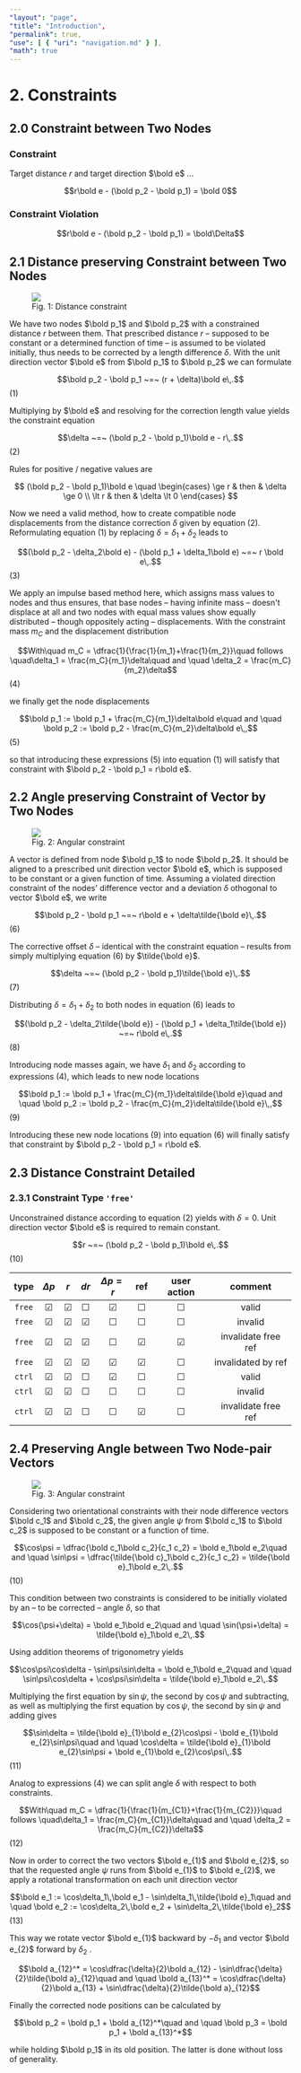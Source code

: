 ```yaml
---
"layout": "page",
"title": "Introduction",
"permalink": true,
"use": [ { "uri": "navigation.md" } ],
"math": true
---
```


# 2. Constraints

## 2.0 Constraint between Two Nodes

### Constraint

Target distance $r$ and target direction $\bold e$ ...

$$r\bold e - (\bold p_2 - \bold p_1) = \bold 0$$

### Constraint Violation
$$r\bold e - (\bold p_2 - \bold p_1) = \bold\Delta$$


## 2.1 Distance preserving Constraint between Two Nodes

<figure>
  <img src="img/cstr-dist.png">
  <figcaption>Fig. 1: Distance constraint</figcaption>
</figure>

We have two nodes $\bold p_1$ and $\bold p_2$ with a constrained distance $r$ between them. That prescribed distance $r$ &ndash; supposed to be constant or a determined function of time &ndash; is assumed to be violated initially, thus needs to be corrected by a length difference $\delta$. With the unit direction vector $\bold e$ from $\bold p_1$ to $\bold p_2$ we can formulate

$$\bold p_2 - \bold p_1 ~=~ (r + \delta)\bold e\,.$$ (1)

Multiplying by $\bold e$ and resolving for the correction length value yields the constraint equation

$$\delta ~=~ (\bold p_2 - \bold p_1)\bold e - r\,.$$ (2)

Rules for positive / negative values are

$$
(\bold p_2 - \bold p_1)\bold e \quad \begin{cases}
   \ge r & then & \delta \ge 0 \\
   \lt r & then & \delta \lt 0
\end{cases}
$$

Now we need a valid method, how to create compatible node displacements from the distance correction $\delta$ given by equation (2). Reformulating equation (1) by replacing $\delta = \delta_1 + \delta_2$ leads to 

$$(\bold p_2 - \delta_2\bold e) - (\bold p_1 + \delta_1\bold e) ~=~ r \bold e\,.$$ (3)

We apply an impulse based method here, which assigns mass values to nodes and thus ensures, that base nodes &ndash; having infinite mass &ndash; doesn't displace at all and two nodes with equal mass values show equally distributed &ndash; though oppositely acting &ndash; displacements. With the constraint mass $m_C$ and the displacement distribution 

$$With\quad m_C = \dfrac{1}{\frac{1}{m_1}+\frac{1}{m_2}}\quad follows \quad\delta_1 = \frac{m_C}{m_1}\delta\quad and \quad \delta_2 = \frac{m_C}{m_2}\delta$$ (4)

we finally get the node displacements

$$\bold p_1 := \bold p_1 + \frac{m_C}{m_1}\delta\bold e\quad and \quad \bold p_2 := \bold p_2 - \frac{m_C}{m_2}\delta\bold e\,,$$ (5)

so that introducing these expressions (5) into equation (1) will satisfy that constraint with $\bold p_2 - \bold p_1 = r\bold e$.

## 2.2 Angle preserving Constraint of Vector by Two Nodes

<figure>
  <img src="img/cstr-ori-2.png">
  <figcaption>Fig. 2: Angular constraint</figcaption>
</figure>

A vector is defined from node $\bold p_1$ to node $\bold p_2$. It should be aligned to a prescribed unit direction vector $\bold e$, which is supposed to be constant or a given function of time. Assuming a violated direction constraint of the nodes' difference vector and a deviation $\delta$ othogonal to vector $\bold e$, we write

$$\bold p_2 - \bold p_1 ~=~ r\bold e + \delta\tilde{\bold e}\,.$$ (6)

The corrective offset $\delta$ &ndash; identical with the constraint equation &ndash; results from simply multiplying equation (6) by $\tilde{\bold e}$.

$$\delta ~=~ (\bold p_2 - \bold p_1)\tilde{\bold e}\,.$$ (7)

Distributing $\delta = \delta_1 + \delta_2$ to both nodes in equation (6) leads to 

$$(\bold p_2 - \delta_2\tilde{\bold e}) - (\bold p_1 + \delta_1\tilde{\bold e}) ~=~ r\bold e\,.$$ (8)

Introducing node masses again, we have $\delta_1$ and $\delta_2$ according to expressions (4), which leads to new node locations

$$\bold p_1 := \bold p_1 + \frac{m_C}{m_1}\delta\tilde{\bold e}\quad and \quad \bold p_2 := \bold p_2 - \frac{m_C}{m_2}\delta\tilde{\bold e}\,,$$ (9)

Introducing these new node locations (9) into equation (6) will finally satisfy that constraint by $\bold p_2 - \bold p_1 = r\bold e$.


## 2.3 Distance Constraint Detailed

### 2.3.1 Constraint Type `'free'`

Unconstrained distance according to equation (2) yields with $\delta=0$. Unit direction vector $\bold e$ is required to remain constant.

$$r ~=~ (\bold p_2 - \bold p_1)\bold e\,.$$ (10)








| type | $\Delta p$ | $r$ | $dr$ | $\Delta p = r$ | ref | user action | comment |
|:---:|:---:|:---:|:---:|:---:|:---:|:---:|:---:|
| `free` | &#x2611; | &#x2611; | &#x2610; | &#x2611; | &#x2610; | &#x2610; | valid |
| `free` | &#x2611; | &#x2611; | &#x2611; | &#x2610; | &#x2610; | &#x2610; | invalid |
| `free` | &#x2611; | &#x2611; | &#x2611; | &#x2610; | &#x2611; | &#x2611; | invalidate free ref |
| `free` | &#x2611; | &#x2611; | &#x2611; | &#x2611; | &#x2611; | &#x2610; | invalidated by ref |
| `ctrl` | &#x2611; | &#x2611; | &#x2610; | &#x2611; | &#x2610; | &#x2610; | valid |
| `ctrl` | &#x2611; | &#x2611; | &#x2610; | &#x2610; | &#x2610; | &#x2610; | invalid |
| `ctrl` | &#x2611; | &#x2611; | &#x2610; | &#x2610; | &#x2611; | &#x2610; | invalidate free ref |


## 2.4 Preserving Angle between Two Node-pair Vectors

<figure>
  <img src="img/cstr-dual-ori.png">
  <figcaption>Fig. 3: Angular constraint</figcaption>
</figure>

Considering two orientational constraints with their node difference vectors $\bold c_1$ and $\bold c_2$, the given angle $\psi$ from $\bold c_1$ to $\bold c_2$ is supposed to be constant or a function of time.

$$\cos\psi = \dfrac{\bold c_1\bold c_2}{c_1 c_2} = \bold e_1\bold e_2\quad and \quad  \sin\psi = \dfrac{\tilde{\bold c}_1\bold c_2}{c_1 c_2} = \tilde{\bold e}_1\bold e_2\,.$$ (10)

This condition between two constraints is considered to be initially violated by an &ndash; to be corrected &ndash; angle $\delta$, so that

$$\cos(\psi+\delta) = \bold e_1\bold e_2\quad and \quad \sin(\psi+\delta) = \tilde{\bold e}_1\bold e_2\,.$$

Using addition theorems of trigonometry yields

$$\cos\psi\cos\delta - \sin\psi\sin\delta = \bold e_1\bold e_2\quad and \quad \sin\psi\cos\delta + \cos\psi\sin\delta = \tilde{\bold e}_1\bold e_2\,.$$

Multiplying the first equation by $\sin\psi$, the second by $\cos\psi$ and subtracting, as well as multiplying the first equation by $\cos\psi$, the second by $\sin\psi$ and adding gives

$$\sin\delta = \tilde{\bold e}_{1}\bold e_{2}\cos\psi - \bold e_{1}\bold e_{2}\sin\psi\quad and \quad \cos\delta = \tilde{\bold e}_{1}\bold e_{2}\sin\psi + \bold e_{1}\bold e_{2}\cos\psi\,.$$ (11)

Analog to expressions (4) we can split angle $\delta$ with respect to both constraints.

$$With\quad m_C = \dfrac{1}{\frac{1}{m_{C1}}+\frac{1}{m_{C2}}}\quad follows \quad\delta_1 = \frac{m_C}{m_{C1}}\delta\quad and \quad \delta_2 = \frac{m_C}{m_{C2}}\delta$$ (12)

Now in order to correct the two vectors $\bold e_{1}$ and $\bold e_{2}$, so that  the requested angle $\psi$ runs from $\bold e_{1}$ to $\bold e_{2}$, we apply a rotational transformation on each unit direction vector

$$\bold e_1 := \cos\delta_1\,\bold e_1 - \sin\delta_1\,\tilde{\bold e}_1\quad and \quad \bold e_2 := \cos\delta_2\,\bold e_2 + \sin\delta_2\,\tilde{\bold e}_2$$ (13)

This way we rotate vector $\bold e_{1}$ backward by $-\delta_1$ and vector $\bold e_{2}$ forward by $\delta_2$ .

$$\bold a_{12}^* = \cos\dfrac{\delta}{2}\bold a_{12} - \sin\dfrac{\delta}{2}\tilde{\bold a}_{12}\quad and \quad \bold a_{13}^* = \cos\dfrac{\delta}{2}\bold a_{13} + \sin\dfrac{\delta}{2}\tilde{\bold a}_{12}$$

Finally the corrected node positions can be calculated by 

$$\bold p_2 = \bold p_1 + \bold a_{12}^*\quad and \quad \bold p_3 = \bold p_1 + \bold a_{13}^*$$

while holding $\bold p_1$ in its old position. The latter is done without loss of generality.
